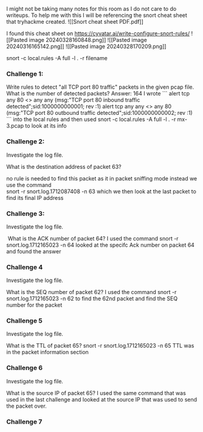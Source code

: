 I might not be taking many notes for this room as I do not care to do writeups.
To help me with this I will be referencing the snort cheat sheet that tryhackme created.
![[Snort cheat sheet PDF.pdf]]

I found this cheat sheet on https://cyvatar.ai/write-configure-snort-rules/
![[Pasted image 20240328160848.png]]
![[Pasted image 20240316165142.png]]
![[Pasted image 20240328170209.png]]


snort -c local.rules -A full -l . -r filename

<h3> Challenge 1: </h3>
Write rules to detect "all TCP port 80 traffic" packets in the given pcap file. 
What is the number of detected packets?
Answer: 164
I wrote 
```
alert tcp any 80 <> any any (msg:"TCP port 80 inbound traffic detected";sid:1000000000001; rev :1)
alert tcp any any <> any 80 (msg:"TCP port 80 outbound traffic detected";sid:1000000000002; rev :1)
```
into the local rules and then used 
snort -c local.rules -A full -l . -r mx-3.pcap
to look at its info

<h3> Challenge 2: </h3> 
Investigate the log file.  

What is the destination address of packet 63?

no rule is needed to find this packet as it in packet sniffing mode instead we use the command <br> snort -r snort.log.1712087408 -n 63
which we then look at the last packet to find its final IP address

<h3> Challenge 3: </h3>
Investigate the log file.  

 What is the ACK number of packet 64?
I used the command 
snort -r snort.log.1712165023 -n 64
looked at the specifc Ack number on packet 64 and found the answer

<h3> Challenge 4 </h3>
Investigate the log file.  

What is the SEQ number of packet 62?
I used the command
snort -r snort.log.1712165023 -n 62
to find the 62nd packet and find the SEQ number for the packet

<h3> Challenge 5</h3>
Investigate the log file.  

What is the TTL of packet 65?
snort -r snort.log.1712165023 -n 65
TTL was in the packet information section

<h3> Challenge 6</h3>
Investigate the log file.  

What is the source IP of packet 65?
I used the same command that was used in the last challenge and looked at the source IP that was used to send the packet over.

<h3> Challenge 7 </h3>
